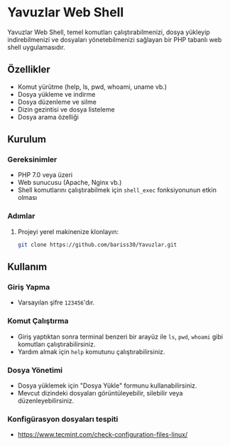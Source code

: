 # Yavuzlar Web Shell

Yavuzlar Web Shell, temel komutları çalıştırabilmenizi, dosya yükleyip indirebilmenizi ve dosyaları yönetebilmenizi sağlayan bir PHP tabanlı web shell uygulamasıdır. 

## Özellikler

- Komut yürütme (help, ls, pwd, whoami, uname vb.)
- Dosya yükleme ve indirme
- Dosya düzenleme ve silme
- Dizin gezintisi ve dosya listeleme
- Dosya arama özelliği


## Kurulum

### Gereksinimler

- PHP 7.0 veya üzeri
- Web sunucusu (Apache, Nginx vb.)
- Shell komutlarını çalıştırabilmek için `shell_exec` fonksiyonunun etkin olması

### Adımlar

1. Projeyi yerel makinenize klonlayın:

    ```bash
    git clone https://github.com/bariss30/Yavuzlar.git
    ```

## Kullanım

### Giriş Yapma

-  Varsayılan şifre `123456`'dır.
  

### Komut Çalıştırma

- Giriş yaptıktan sonra terminal benzeri bir arayüz ile `ls`, `pwd`, `whoami` gibi komutları çalıştırabilirsiniz.
- Yardım almak için `help` komutunu çalıştırabilirsiniz.

### Dosya Yönetimi

- Dosya yüklemek için "Dosya Yükle" formunu kullanabilirsiniz.
- Mevcut dizindeki dosyaları görüntüleyebilir, silebilir veya düzenleyebilirsiniz.


### Konfigürasyon dosyaları tespiti
- https://www.tecmint.com/check-configuration-files-linux/



